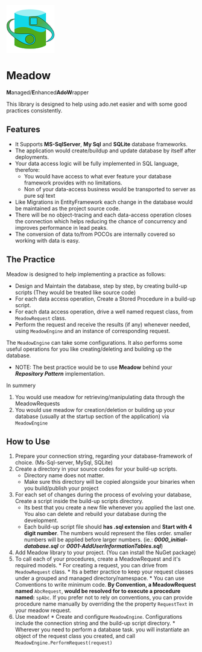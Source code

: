 

![Meadow Logo](Graphics/MeadowIcon.png)



**Meadow**
=========
 __M__<nothing>anaged/<nothing>__E__<nothing>nhanced<nothing>__Ado__<nothing>__W__<nothing>rapper
 
 This library is designed to help using ado.net easier and with some good practices consistently.
 
 Features
 --------
 
  * It Supports __MS-SqlServer__, __My Sql__ and __SQLite__ database frameworks. 
  * The application would create/buildup and update database by itself after deployments.
  * Your data access logic will be fully implemented in SQL language, therefore:
    * You would have access to what ever feature your database framework provides with no limitations.
    * Non of your data-access business would be transported to server as pure sql text 
  * Like Migrations in EntityFramework each change in the database would be maintained as the 
    project source code.
  * There will be no object-tracing and each data-access operation closes the connection which helps
   reducing the chance of concurrency and improves performance in lead peaks.
  * The conversion of data to/from POCOs are internally covered so working with data is easy.
  
  
 
 The Practice
 ------------
 
 Meadow is designed to help implementing a practice as follows:
  
  * Design and Maintain the database, step by step, by creating build-up scripts (They would be treated like source code)
  * For each data access operation, Create a Stored Procedure in a build-up script.
  * For each data access operation, drive a well named request class, from ```MeadowRequest``` class.
  * Perform the request and receive the results (if any) whenever needed, using ```MeadowEngine``` and an instance of 
   corresponding request.
   
   
  
The ```MeadowEngine``` can take some configurations. It also performs some useful operations 
for you like creating/deleting and building up the database. 

 * NOTE: The best practice would be to use __Meadow__ behind your ___Repository Pattern___ implementation.   
 
 In summery
  1. You would use meadow for retrieving/manipulating data through the MeadowRequests
  2. You would use meadow for creation/deletion or building up your database (usually at the startup section of the application) via ```MeadowEngine```

How to Use
----------

 1. Prepare your connection string, regarding your database-framework of choice. (Ms-Sql-server, MySql, SQLite)
 2. Create a directory in your source codes for your build-up scripts.
    * Directory name does not matter.
    * Make sure this directory will be copied alongside your binaries when you build/publish your project 
 3. For each set of changes during the process of evolving your database, Create a script inside the build-up scripts directory.
    * Its best that you create a new file whenever you applied the last one. You also can delete and rebuild your database during the development.
    * Each build-up script file should __has .sql extension__ and __Start with 4 digit number__. The numbers would represent the files order. 
    smaller numbers will be applied before larger numbers. (ie.: ___0000_initial-database.sql___ or ___0001-AddUserInformationTables.sql___)
  4. Add Meadow library to your project. (You can install the NuGet package)
  5. To call each of your procedures, create a MeadowRequest and it's required models.
    * For creating a request, you can drive from ```MeadowRequest``` class.
    * Its a better practice to keep your request classes under a grouped and managed directory/namespace.
    * You can use Conventions to write minimum code. __By Convention, a MeadowRequest named__ ```AbcRequest```,
    __would be resolved for to execute a procedure named:__ ```spAbc```. If you prefer not to rely on conventions, you can provide procedure name
    manually by overriding the the property ```RequestText``` in your meadow request.    
  6. Use meadow!
    * Create and configure ```MeadowEngine```. Configurations include the connection string and the build-up script directory.
    * Wherever you need to perform a database task. you will instantiate an object of the request class you created, and call 
    ```MeadowEngine.PerformRequest(request)``` 